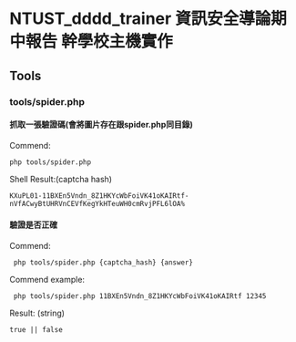# NTUST_dddd_trainer 資訊安全導論期中報告 幹學校主機實作

## Tools
### tools/spider.php
#### 抓取一張驗證碼(會將圖片存在跟spider.php同目錄)
Commend:
```shell
php tools/spider.php
```
Shell Result:(captcha hash)
```shell
KXuPL01-11BXEn5Vndn_8Z1HKYcWbFoiVK41oKAIRtf-nVfACwyBtUHRVnCEVfKegYkHTeuWH0cmRvjPFL6lOA%
```
#### 驗證是否正確
Commend:
```shell
 php tools/spider.php {captcha_hash} {answer}
```

Commend example:
```shell
 php tools/spider.php 11BXEn5Vndn_8Z1HKYcWbFoiVK41oKAIRtf 12345
```

Result: (string)
```
true || false
```
